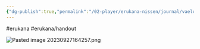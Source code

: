 ```yaml
---
{"dg-publish":true,"permalink":"/02-player/erukana-nissen/journal/vaelon-s-instrukser-til-baronesse-avalande/"}
---
```


#erukana #erukana/handout 

![Pasted image 20230927164257.png](/img/user/10%20Attachments/Pasted%20image%2020230927164257.png)